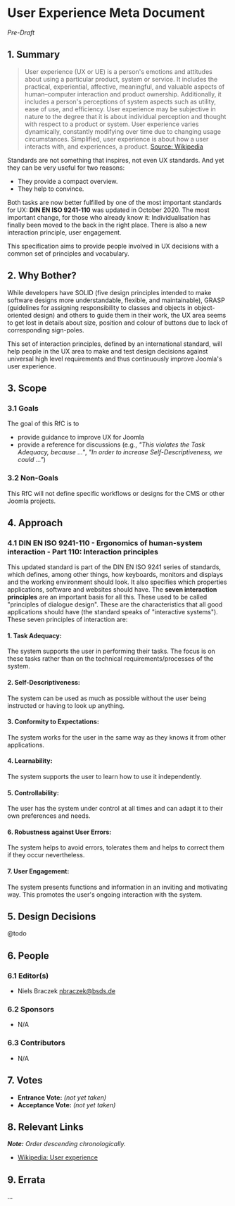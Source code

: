 # User Experience Meta Document
_Pre-Draft_

## 1. Summary

> User experience (UX or UE) is a person's emotions and attitudes about using a particular product, system or service. It
includes the practical, experiential, affective, meaningful, and valuable aspects of human–computer interaction and
product ownership. Additionally, it includes a person's perceptions of system aspects such as utility, ease of use, and
efficiency. User experience may be subjective in nature to the degree that it is about individual perception and thought
with respect to a product or system. User experience varies dynamically, constantly modifying over time due to changing
usage circumstances. Simplified, user experience is about how a user interacts with, and experiences, a product.
[Source: Wikipedia](https://en.wikipedia.org/wiki/User_experience)

Standards are not something that inspires, not even UX standards. And yet they can be very useful for two reasons:

* They provide a compact overview.
* They help to convince.

Both tasks are now better fulfilled by one of the most important standards for UX: **DIN EN ISO 9241-110** was updated
in October 2020. The most important change, for those who already know it: Individualisation has finally been
moved to the back in the right place. There is also a new interaction principle, user engagement.

This specification aims to provide people involved in UX decisions with a common set of principles and vocabulary.

## 2. Why Bother?

While developers have SOLID (five design principles intended to make software designs more understandable, flexible, and
maintainable), GRASP (guidelines for assigning responsibility to classes and objects in object-oriented design)  and
others to guide them in their work, the UX area seems to get lost in details about size, position and colour of buttons
due to lack of corresponding sign-poles.

This set of interaction principles, defined by an international standard, will help people in the UX area to make and 
test design decisions against universal high level requirements and thus continuously improve Joomla's user experience.

## 3. Scope

### 3.1 Goals

The goal of this RfC is to 
* provide guidance to improve UX for Joomla
* provide a reference for discussions (e.g., _"This violates the Task Adequacy, because ..."_, _"In order to increase
  Self-Descriptiveness, we could ..."_)

### 3.2 Non-Goals

This RfC will not define specific workflows or designs for the CMS or other Joomla projects.

## 4. Approach

### 4.1 DIN EN ISO 9241-110 - Ergonomics of human-system interaction - Part 110: Interaction principles

This updated standard is part of the DIN EN ISO 9241 series of standards, which defines, among other things, how
keyboards, monitors and displays and the working environment should look. It also specifies which properties
applications, software and websites should have. The **seven interaction principles** are an important basis for all this.
These used to be called "principles of dialogue design". These are the characteristics that all good applications should
have (the standard speaks of "interactive systems").
These seven principles of interaction are:

#### 1. Task Adequacy:

The system supports the user in performing their tasks. The focus is on these tasks rather than on the technical
requirements/processes of the system.

#### 2. Self-Descriptiveness:

The system can be used as much as possible without the user being instructed or having to look up anything.

#### 3. Conformity to Expectations:

The system works for the user in the same way as they knows it from other applications.

#### 4. Learnability:

The system supports the user to learn how to use it independently.

#### 5. Controllability:

The user has the system under control at all times and can adapt it to their own preferences and needs.

#### 6. Robustness against User Errors:

The system helps to avoid errors, tolerates them and helps to correct them if they occur nevertheless.

#### 7. User Engagement:

The system presents functions and information in an inviting and motivating way. This promotes the user's ongoing
interaction with the system.

## 5. Design Decisions

@todo

## 6. People

### 6.1 Editor(s)

* Niels Braczek <nbraczek@bsds.de>

### 6.2 Sponsors

* N/A

### 6.3 Contributors

* N/A

## 7. Votes

* **Entrance Vote:** _(not yet taken)_
* **Acceptance Vote:** _(not yet taken)_

## 8. Relevant Links

_**Note:** Order descending chronologically._

* [Wikipedia: User experience](https://en.wikipedia.org/wiki/User_experience)

## 9. Errata

...
